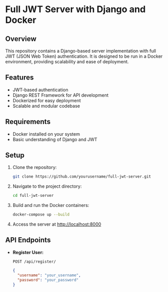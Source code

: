 # Full JWT Server with Django and Docker

## Overview

This repository contains a Django-based server implementation with full JWT (JSON Web Token) authentication. It is designed to be run in a Docker environment, providing scalability and ease of deployment.

## Features

- JWT-based authentication
- Django REST Framework for API development
- Dockerized for easy deployment
- Scalable and modular codebase

## Requirements

- Docker installed on your system
- Basic understanding of Django and JWT

## Setup

1. Clone the repository:

    ```bash
    git clone https://github.com/yourusername/full-jwt-server.git
    ```

2. Navigate to the project directory:

    ```bash
    cd full-jwt-server
    ```

3. Build and run the Docker containers:

    ```bash
    docker-compose up --build
    ```

4. Access the server at [http://localhost:8000](http://localhost:8000)

## API Endpoints

- **Register User:**

  `POST /api/register/`

  ```json
  {
    "username": "your_username",
    "password": "your_password"
  }
